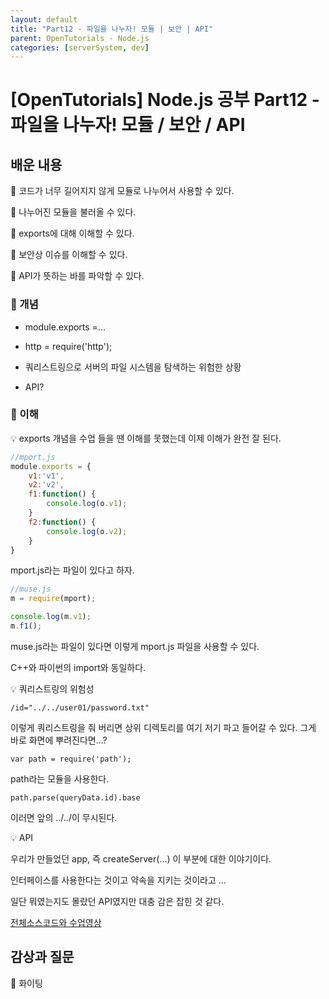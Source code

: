 ```yaml
---
layout: default
title: "Part12 - 파일을 나누자! 모듈 | 보안 | API"
parent: OpenTutorials - Node.js
categories: [serverSystem, dev]
---
```


# [OpenTutorials] Node.js 공부 Part12 - 파일을 나누자! 모듈 / 보안 / API

## 배운 내용

🐯 코드가 너무 길어지지 않게 모듈로 나누어서 사용할 수 있다.

🐯 나누어진 모듈을 불러올 수 있다.

🐯 exports에 대해 이해할 수 있다.

🐯 보안상 이슈를 이해할 수 있다.

🐯 API가 뜻하는 바를 파악할 수 있다.

### 🐯 개념

- module.exports =...

- http = require('http');

- 쿼리스트링으로 서버의 파일 시스템을 탐색하는 위험한 상황

- API?

### 🐯 이해

💡 exports 개념을 수업 들을 땐 이해를 못했는데 이제 이해가 완전 잘 된다.

```js
//mport.js
module.exports = {
    v1:'v1',
    v2:'v2',
    f1:function() {
        console.log(o.v1);
    }
    f2:function() {
        console.log(o.v2);
    }
}
```

mport.js라는 파일이 있다고 하자.

```js
//muse.js
m = require(mport);

console.log(m.v1);
m.f1();
```

muse.js라는 파일이 있다면 이렇게 mport.js 파일을 사용할 수 있다.

C++와 파이썬의 import와 동일하다.

💡 쿼리스트링의 위험성

    /id="../../user01/password.txt"

이렇게 쿼리스트링을 줘 버리면 상위 디렉토리를 여기 저기 파고 들어갈 수 있다. 그게 바로 화면에 뿌려진다면...?

    var path = require('path');

path라는 모듈을 사용한다.

    path.parse(queryData.id).base

이러면 앞의 ../../이 무시된다.

💡 API

우리가 만들었던 app, 즉 createServer(...) 이 부분에 대한 이야기이다.

인터페이스를 사용한다는 것이고 약속을 지키는 것이라고 ...

일단 뭐였는지도 몰랐던 API였지만 대충 감은 잡힌 것 같다.

[전체소스코드와 수업영상](https://opentutorials.org/module/3549/21153)

## 감상과 질문

🐯 화이팅